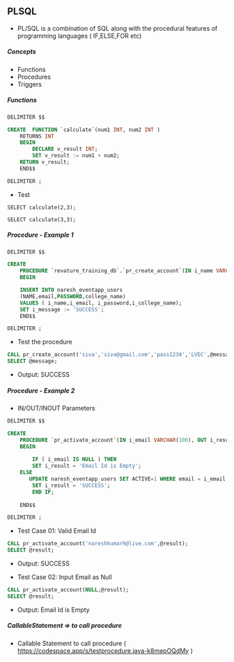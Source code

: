## PLSQL

* PL/SQL is a combination of SQL along with the procedural features of programming languages ( IF,ELSE,FOR etc)

##### Concepts
* Functions
* Procedures
* Triggers


##### Functions

```sql
DELIMITER $$

CREATE  FUNCTION `calculate`(num1 INT, num2 INT )
    RETURNS INT
    BEGIN
        DECLARE v_result INT;
        SET v_result := num1 + num2;
	RETURN v_result;
    END$$

DELIMITER ;
```

* Test
```
SELECT calculate(2,3);

SELECT calculate(3,3);
```

##### Procedure - Example 1

```sql
DELIMITER $$

CREATE
    PROCEDURE `revature_training_db`.`pr_create_account`(IN i_name VARCHAR(100), IN i_email VARCHAR(100), IN i_password VARCHAR(100), IN i_college_name VARCHAR(100), OUT i_message VARCHAR(100))
    BEGIN

	INSERT INTO naresh_eventapp_users
	(NAME,email,PASSWORD,college_name) 
	VALUES ( i_name,i_email, i_password,i_college_name);
	SET i_message := 'SUCCESS';
    END$$

DELIMITER ;
```

* Test the procedure
```sql
CALL pr_create_account('siva','siva@gmail.com','pass1234','LVEC',@message);
SELECT @message;
```

* Output: SUCCESS

##### Procedure - Example 2
* IN/OUT/INOUT Parameters

```sql
DELIMITER $$

CREATE    
    PROCEDURE `pr_activate_account`(IN i_email VARCHAR(100), OUT i_result  VARCHAR(100) )    
    BEGIN
        
        IF ( i_email IS NULL ) THEN
		SET i_result = 'Email Id is Empty';  	
	ELSE	        
	   UPDATE naresh_eventapp_users SET ACTIVE=1 WHERE email = i_email;	  
		SET i_result = 'SUCCESS';
        END IF;
	
    END$$

DELIMITER ;
```

* Test Case 01: Valid Email Id
```sql
CALL pr_activate_account('nareshkumarh@live.com',@result);
SELECT @result;
```
* Output: SUCCESS

* Test Case 02: Input Email as Null
```sql
CALL pr_activate_account(NULL,@result);
SELECT @result;
```
* Output: Email Id is Empty



##### CallableStatement => to call procedure

* Callable Statement to call procedure  ( https://codespace.app/s/testprocedure.java-k8mepOQdMy )
